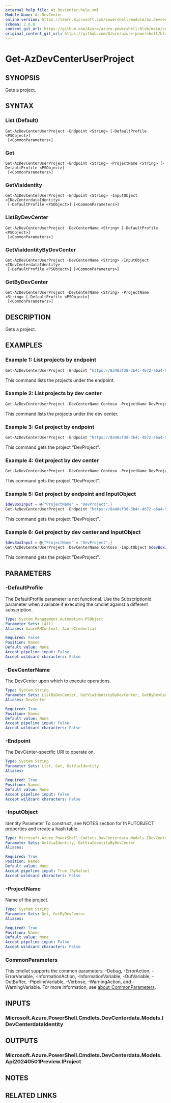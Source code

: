 ```yaml
---
external help file: Az.DevCenter-help.xml
Module Name: Az.DevCenter
online version: https://learn.microsoft.com/powershell/module/az.devcenter/get-azdevcenteruserproject
schema: 2.0.0
content_git_url: https://github.com/Azure/azure-powershell/blob/main/src/DevCenter/DevCenter/help/Get-AzDevCenterUserProject.md
original_content_git_url: https://github.com/Azure/azure-powershell/blob/main/src/DevCenter/DevCenter/help/Get-AzDevCenterUserProject.md
---
```


# Get-AzDevCenterUserProject

## SYNOPSIS
Gets a project.

## SYNTAX

### List (Default)
```
Get-AzDevCenterUserProject -Endpoint <String> [-DefaultProfile <PSObject>]
 [<CommonParameters>]
```

### Get
```
Get-AzDevCenterUserProject -Endpoint <String> -ProjectName <String> [-DefaultProfile <PSObject>]
 [<CommonParameters>]
```

### GetViaIdentity
```
Get-AzDevCenterUserProject -Endpoint <String> -InputObject <IDevCenterdataIdentity>
 [-DefaultProfile <PSObject>] [<CommonParameters>]
```

### ListByDevCenter
```
Get-AzDevCenterUserProject -DevCenterName <String> [-DefaultProfile <PSObject>]
 [<CommonParameters>]
```

### GetViaIdentityByDevCenter
```
Get-AzDevCenterUserProject -DevCenterName <String> -InputObject <IDevCenterdataIdentity>
 [-DefaultProfile <PSObject>] [<CommonParameters>]
```

### GetByDevCenter
```
Get-AzDevCenterUserProject -DevCenterName <String> -ProjectName <String> [-DefaultProfile <PSObject>]
 [<CommonParameters>]
```

## DESCRIPTION
Gets a project.

## EXAMPLES

### Example 1: List projects by endpoint
```powershell
Get-AzDevCenterUserProject -Endpoint "https://8a40af38-3b4c-4672-a6a4-5e964b1870ed-contosodevcenter.centralus.devcenter.azure.com/" -ProjectName DevProject
```

This command lists the projects under the endpoint.

### Example 2: List projects by dev center
```powershell
Get-AzDevCenterUserProject -DevCenterName Contoso -ProjectName DevProject
```

This command lists the projects under the dev center.

### Example 3: Get project by endpoint
```powershell
Get-AzDevCenterUserProject -Endpoint "https://8a40af38-3b4c-4672-a6a4-5e964b1870ed-contosodevcenter.centralus.devcenter.azure.com/" -ProjectName DevProject
```

This command gets the project "DevProject".

### Example 4: Get project by dev center
```powershell
Get-AzDevCenterUserProject -DevCenterName Contoso -ProjectName DevProject
```

This command gets the project "DevProject".

### Example 5: Get project by endpoint and InputObject
```powershell
$devBoxInput = @{"ProjectName" = "DevProject";}
Get-AzDevCenterUserProject -Endpoint "https://8a40af38-3b4c-4672-a6a4-5e964b1870ed-contosodevcenter.centralus.devcenter.azure.com/" -InputObject $devBoxInput
```

This command gets the project "DevProject".

### Example 6: Get project by dev center and InputObject
```powershell
$devBoxInput = @{"ProjectName" = "DevProject";}
Get-AzDevCenterUserProject -DevCenterName Contoso -InputObject $devBoxInput
```

This command gets the project "DevProject".

## PARAMETERS

### -DefaultProfile
The DefaultProfile parameter is not functional.
Use the SubscriptionId parameter when available if executing the cmdlet against a different subscription.

```yaml
Type: System.Management.Automation.PSObject
Parameter Sets: (All)
Aliases: AzureRMContext, AzureCredential

Required: False
Position: Named
Default value: None
Accept pipeline input: False
Accept wildcard characters: False
```

### -DevCenterName
The DevCenter upon which to execute operations.

```yaml
Type: System.String
Parameter Sets: ListByDevCenter, GetViaIdentityByDevCenter, GetByDevCenter
Aliases: DevCenter

Required: True
Position: Named
Default value: None
Accept pipeline input: False
Accept wildcard characters: False
```

### -Endpoint
The DevCenter-specific URI to operate on.

```yaml
Type: System.String
Parameter Sets: List, Get, GetViaIdentity
Aliases:

Required: True
Position: Named
Default value: None
Accept pipeline input: False
Accept wildcard characters: False
```

### -InputObject
Identity Parameter
To construct, see NOTES section for INPUTOBJECT properties and create a hash table.

```yaml
Type: Microsoft.Azure.PowerShell.Cmdlets.DevCenterdata.Models.IDevCenterdataIdentity
Parameter Sets: GetViaIdentity, GetViaIdentityByDevCenter
Aliases:

Required: True
Position: Named
Default value: None
Accept pipeline input: True (ByValue)
Accept wildcard characters: False
```

### -ProjectName
Name of the project.

```yaml
Type: System.String
Parameter Sets: Get, GetByDevCenter
Aliases:

Required: True
Position: Named
Default value: None
Accept pipeline input: False
Accept wildcard characters: False
```

### CommonParameters
This cmdlet supports the common parameters: -Debug, -ErrorAction, -ErrorVariable, -InformationAction, -InformationVariable, -OutVariable, -OutBuffer, -PipelineVariable, -Verbose, -WarningAction, and -WarningVariable. For more information, see [about_CommonParameters](http://go.microsoft.com/fwlink/?LinkID=113216).

## INPUTS

### Microsoft.Azure.PowerShell.Cmdlets.DevCenterdata.Models.IDevCenterdataIdentity

## OUTPUTS

### Microsoft.Azure.PowerShell.Cmdlets.DevCenterdata.Models.Api20240501Preview.IProject

## NOTES

## RELATED LINKS
